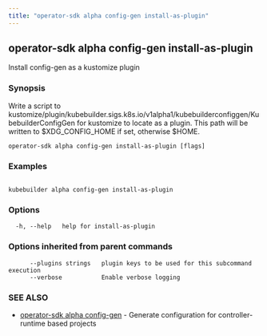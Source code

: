 ```yaml
---
title: "operator-sdk alpha config-gen install-as-plugin"
---
```

## operator-sdk alpha config-gen install-as-plugin

Install config-gen as a kustomize plugin

### Synopsis

Write a script to kustomize/plugin/kubebuilder.sigs.k8s.io/v1alpha1/kubebuilderconfiggen/KubebuilderConfigGen for kustomize to locate as a plugin.
This path will be written to $XDG_CONFIG_HOME if set, otherwise $HOME.


```
operator-sdk alpha config-gen install-as-plugin [flags]
```

### Examples

```

kubebuilder alpha config-gen install-as-plugin

```

### Options

```
  -h, --help   help for install-as-plugin
```

### Options inherited from parent commands

```
      --plugins strings   plugin keys to be used for this subcommand execution
      --verbose           Enable verbose logging
```

### SEE ALSO

* [operator-sdk alpha config-gen](../operator-sdk_alpha_config-gen)	 - Generate configuration for controller-runtime based projects

